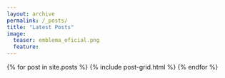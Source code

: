 ```yaml
---
layout: archive
permalink: /_posts/
title: "Latest Posts"
image:
  teaser: emblema_oficial.png
  feature:
---
```


<div class="tiles">
{% for post in site.posts %}
	{% include post-grid.html %}
{% endfor %}
</div><!-- /.tiles -->
